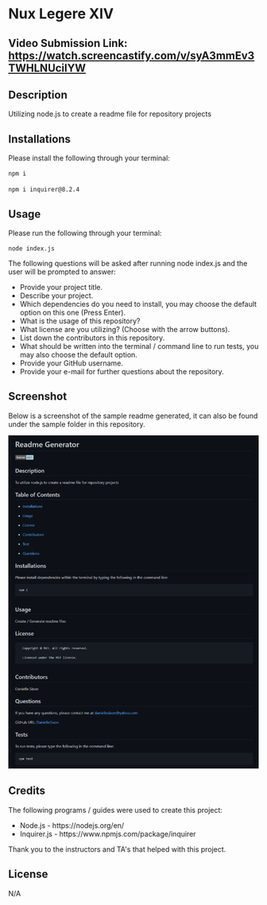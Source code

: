 # Nux Legere XIV

## Video Submission Link: https://watch.screencastify.com/v/syA3mmEv3TWHLNUciIYW

## Description

Utilizing node.js to create a readme file for repository projects

## Installations

Please install the following through your terminal:

```
npm i

npm i inquirer@8.2.4
```

## Usage

Please run the following through your terminal: 

```
node index.js
```

The following questions will be asked after running node index.js and the user will be prompted to answer:

<ul>
<li>Provide your project title.</li>
<li>Describe your project.</li>
<li>Which dependencies do you need to install, you may choose the default option on this one (Press Enter).</li>
<li>What is the usage of this repository?</li>
<li>What license are you utilizing? (Choose with the arrow buttons).</li>
<li>List down the contributors in this repository.</li>
<li>What should be written into the terminal / command line to run tests, you may also choose the default option.</li>
<li>Provide your GitHub username.</li>
<li>Provide your e-mail for further questions about the repository.</li>
</ul>


## Screenshot

Below is a screenshot of the sample readme generated, it can also be found under the sample folder in this repository.

![Readme Generator](./images/sample-readme.png)

## Credits

The following programs / guides were used to create this project:

<ul>
<li>Node.js - https://nodejs.org/en/</li>
<li>Inquirer.js - https://www.npmjs.com/package/inquirer</li>
</ul>

Thank you to the instructors and TA's that helped with this project.

## License

N/A


